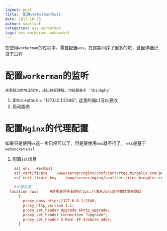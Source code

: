 ```yaml
---
layout: post
title: '配置workerman的wss'
date: 2017-10-26
author: smallsat
categories: wss workerman
tags: wss workerman websocket
---
```


在使用`workerman`的过程中，需要配置`wss`，在这期间踩了很多的坑，这里详细记录下过程
# 配置`workerman`的监听
    这里踩过的坑比较少，还比较好理解。代码是基于 `thinkphp`
    
    
1. $this->stock = "127.0.0.1:2346";
这里的端口可以更改
2. 启动服务

# 配置`Nginx`的代理配置
如果只是使用`ws`这一步已经可以了。但是要使用`wss`就不行了。
`wss`是基于`websocket`+`ssl`
1. 配置`ssl`信息
```ini
    ssl on;   #开启ssl
    ssl_certificate    /www/server/nginx/conf/cert/rtes.bingplus.com.pem; 
    ssl_certificate_key    /www/server/nginx/conf/cert/rtes.bingplus.com.key;
    
    #代理设置
  location /wss     #这里是将所有的https://域名/wss访问都转发到端口
      {
        proxy_pass http://127.0.0.1:2346;
        proxy_http_version 1.1;
        proxy_set_header Upgrade $http_upgrade;
        proxy_set_header Connection "Upgrade";
        proxy_set_header X-Real-IP $remote_addr;
      }
```